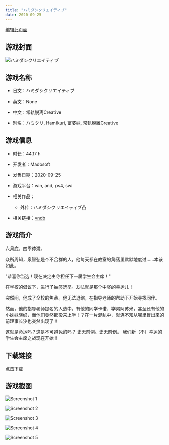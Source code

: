 ```yaml
---
title: "ハミダシクリエイティブ"
date: 2020-09-25
---
```

[编辑此页面](https://github.com/ACG-3/ADV3-source/blob/main/source/_posts/%E3%83%8F%E3%83%9F%E3%83%80%E3%82%B7%E3%82%AF%E3%83%AA%E3%82%A8%E3%82%A4%E3%83%86%E3%82%A3%E3%83%96.md)

## 游戏封面

![ハミダシクリエイティブ](https%3A//pan.timero.xyz/onedrive/img_lib_001/%E3%83%8F%E3%83%9F%E3%83%80%E3%82%B7%E3%82%AF%E3%83%AA%E3%82%A8%E3%82%A4%E3%83%86%E3%82%A3%E3%83%96_cover.avif)


## 游戏名称

- 日文：ハミダシクリエイティブ
- 英文：None
- 中文：常轨脱离Creative

- 别名：ハミクリ, Hamikuri, 富婆妹, 常軌脫離Creative


## 游戏信息

- 时长：44.17 h
- 开发者：Madosoft
- 发售日期：2020-09-25
- 游戏平台：win, and, ps4, swi
- 相关作品：
   - 外传：ハミダシクリエイティブ凸

- 相关链接：[vndb](https://vndb.org/v27449)


## 游戏简介

六月底，四季停滞。

众所周知，泉智弘是个不合群的人，他每天都在教室的角落里默默地度过......本该如此。

"恭喜你当选！现在决定由你担任下一届学生会主席！"

在学校的倡议下，进行了抽签选举。友弘就是那个中奖的幸运儿！

突然间，他成了全校的焦点。他无法退缩，在指导老师的帮助下开始寻找同伴。

然而，他的指导老师提名的人选中，有他的同学卡诺、学弟阿苏米，甚至还有他的小妹妹晓织，而他们竟然都没来上学！？在一片混乱中，就连不知从哪里冒出来的前理事长汐也突然出现了！

这就是命运吗？这是不可避免的吗？
史无前例。史无前例。
我们新（不）幸运的学生会主席之战现在开始！




## 下载链接

[点击下载](https://pan.timero.xyz/onedrive/adv_lib_001/%E3%83%8F%E3%83%9F%E3%83%80%E3%82%B7%E3%82%AF%E3%83%AA%E3%82%A8%E3%82%A4%E3%83%86%E3%82%A3%E3%83%96)


## 游戏截图


![Screenshot 1](https%3A//pan.timero.xyz/onedrive/img_lib_001/%E3%83%8F%E3%83%9F%E3%83%80%E3%82%B7%E3%82%AF%E3%83%AA%E3%82%A8%E3%82%A4%E3%83%86%E3%82%A3%E3%83%96_Screenshot_1.avif)

![Screenshot 2](https%3A//pan.timero.xyz/onedrive/img_lib_001/%E3%83%8F%E3%83%9F%E3%83%80%E3%82%B7%E3%82%AF%E3%83%AA%E3%82%A8%E3%82%A4%E3%83%86%E3%82%A3%E3%83%96_Screenshot_2.avif)

![Screenshot 3](https%3A//pan.timero.xyz/onedrive/img_lib_001/%E3%83%8F%E3%83%9F%E3%83%80%E3%82%B7%E3%82%AF%E3%83%AA%E3%82%A8%E3%82%A4%E3%83%86%E3%82%A3%E3%83%96_Screenshot_3.avif)

![Screenshot 4](https%3A//pan.timero.xyz/onedrive/img_lib_001/%E3%83%8F%E3%83%9F%E3%83%80%E3%82%B7%E3%82%AF%E3%83%AA%E3%82%A8%E3%82%A4%E3%83%86%E3%82%A3%E3%83%96_Screenshot_4.avif)

![Screenshot 5](https%3A//pan.timero.xyz/onedrive/img_lib_001/%E3%83%8F%E3%83%9F%E3%83%80%E3%82%B7%E3%82%AF%E3%83%AA%E3%82%A8%E3%82%A4%E3%83%86%E3%82%A3%E3%83%96_Screenshot_5.avif)


